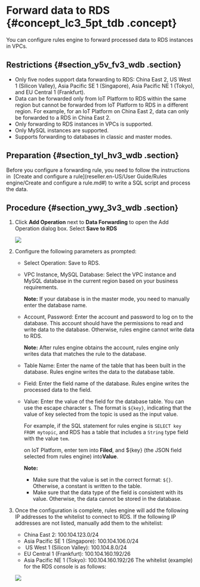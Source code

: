 # Forward data to RDS {#concept_lc3_5pt_tdb .concept}

You can configure rules engine to forward processed data to RDS instances in VPCs.

## Restrictions {#section_y5v_fv3_wdb .section}

-   Only five nodes support data forwarding to RDS: China East 2, US West 1 \(Silicon Valley\), Asia Pacific SE 1 \(Singapore\), Asia Pacific NE 1 \(Tokyo\), and EU Central 1 \(Frankfurt\).
-   Data can be forwarded only from IoT Platform to RDS within the same region but cannot be forwarded from IoT Platform to RDS in a different region. For example, for an IoT Platform on China East 2, data can only be forwarded to a RDS in China East 2.
-   Only forwarding to RDS instances in VPCs is supported.
-   Only MySQL instances are supported.
-   Supports forwarding to databases in classic and master modes.

## Preparation {#section_tyl_hv3_wdb .section}

Before you configure a forwarding rule, you need to follow the instructions in  [Create and configure a rule](reseller.en-US/User Guide/Rules engine/Create and configure a rule.md#) to write a SQL script and process the data.

## Procedure {#section_ywy_3v3_wdb .section}

1.  Click **Add Operation** next to **Data Forwarding** to open the Add Operation dialog box. Select **Save to RDS**

    ![](http://static-aliyun-doc.oss-cn-hangzhou.aliyuncs.com/assets/img/7547/2856_en-US.png)

2.  Configure the following parameters as prompted:
    -   Select Operation: Save to RDS.
    -   VPC Instance, MySQL Database: Select the VPC instance and MySQL database in the current region based on your business requirements.

        **Note:** If your database is in the master mode, you need to manually enter the database name.

    -   Account, Password: Enter the account and password to log on to the database. This account should have the permissions to read and write data to the database. Otherwise, rules engine cannot write data to RDS.

        **Note:** After rules engine obtains the account, rules engine only writes data that matches the rule to the database.

    -   Table Name: Enter the name of the table that has been built in the database. Rules engine writes the data to the database table.
    -   Field: Enter the field name of the database. Rules engine writes the processed data to the field.
    -   Value: Enter the value of the field for the database table. You can use the escape character `$`. The format is `${key}`, indicating that the value of key selected from the topic is used as the input value.

        For example, if the SQL statement for rules engine is `SELECT key FROM mytopic`, and RDS has a table that includes a `String` type field with the value `tem`.

        on IoT Platform, enter tem into **Filed**, and $\{key\} \(the JSON field selected from rules engine\) into**Value**.

        **Note:** 

        -   Make sure that the value is set in the correct format: `${}`. Otherwise, a constant is written to the table.
        -   Make sure that the data type of the field is consistent with its value. Otherwise, the data cannot be stored in the database. 
3.  Once the configuration is complete, rules engine will add the following IP addresses to the whitelist to connect to RDS. If the following IP addresses are not listed, manually add them to the whitelist:

    -   China East 2: 100.104.123.0/24
    -   Asia Pacific SE 1 \(Singapore\): 100.104.106.0/24
    -    US West 1 \(Silicon Valley\): 100.104.8.0/24
    -   EU Central 1 \(Frankfurt\): 100.104.160.192/26
    -   Asia Pacific NE 1 \(Tokyo\): 100.104.160.192/26
    The whitelist \(example\) for the RDS console is as follows:

    ![](http://static-aliyun-doc.oss-cn-hangzhou.aliyuncs.com/assets/img/7547/3010_en-US.png)


